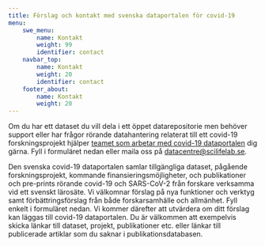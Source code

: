 ```yaml
---
title: Förslag och kontakt med svenska dataportalen för covid-19
menu:
    swe_menu:
        name: Kontakt
        weight: 99
        identifier: contact
    navbar_top:
        name: Kontakt
        weight: 20
        identifier: contact
    footer_about:
        name: Kontakt
        weight: 20
---
```


Om du har ett dataset du vill dela i ett öppet datarepositorie men behöver support eller har frågor rörande datahantering relaterat till ett covid-19 forskningsprojekt hjälper [teamet som arbetar med covid-19 dataportalen](/sv/about/) dig gärna. Fyll i formuläret nedan eller maila oss på [datacentre@scilifelab.se](mailto:datacentre@scilifelab.se).

Den svenska covid-19 dataportalen samlar  tillgängliga dataset, pågående forskningsprojekt, kommande finansieringsmöjligheter, och publikationer och pre-prints rörande covid-19 och SARS-CoV-2 från forskare verksamma vid ett svenskt lärosäte. Vi välkomnar förslag på nya funktioner och verktyg samt förbättringsförslag från både forskarsamhälle och allmänhet. Fyll enkelt i  formuläret nedan. Vi kommer därefter att utvärdera om ditt förslag kan läggas till covid-19 dataportalen. Du är välkommen att exempelvis skicka länkar till dataset, projekt, publikationer etc. eller länkar till publicerade artiklar som du saknar i publikationsdatabasen.
